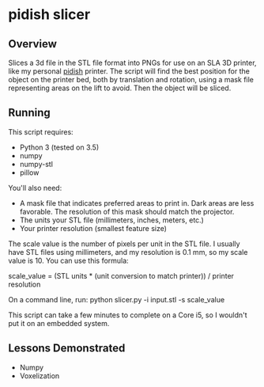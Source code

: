 # pidish slicer
## Overview
Slices a 3d file in the STL file format into PNGs for use on an SLA 3D printer,
like my personal [pidish](http://pidish3dprinter.blogspot.com/) printer.
The script will find the best position for the object on the printer bed,
both by translation and rotation, using a mask file representing areas on the
lift to avoid. Then the object will be sliced.

## Running
This script requires:
* Python 3 (tested on 3.5)
* numpy
* numpy-stl
* pillow

You'll also need:
* A mask file that indicates preferred areas to print in. Dark areas
are less favorable. The resolution of this mask should match the projector.
* The units your STL file (millimeters, inches, meters, etc.)
* Your printer resolution (smallest feature size)

The scale value is the number of pixels per unit in the STL file. I usually
have STL files using millimeters, and my resolution is 0.1 mm,
so my scale value is 10. You can use this formula:

scale_value = (STL units * (unit conversion to match printer)) / printer resolution

On a command line, run:
python slicer.py -i input.stl -s scale_value

This script can take a few minutes to complete on a Core i5, so I wouldn't
put it on an embedded system.

## Lessons Demonstrated
* Numpy
* Voxelization
